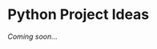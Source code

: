 <!---
{"next": "Homework/README.md","title": "Python Project Ideas"}
-->

# Python Project Ideas

*Coming soon...*

